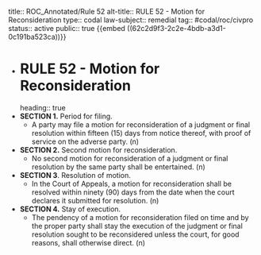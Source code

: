title:: ROC_Annotated/Rule 52
alt-title:: RULE 52 - Motion for Reconsideration
type:: codal
law-subject:: remedial
tag:: #codal/roc/civpro
status:: active
public:: true
{{embed ((62c2d9f3-2c2e-4bdb-a3d1-0c191ba523ca))}}

- # RULE 52 - Motion for Reconsideration
  heading:: true
- **SECTION 1.** Period for filing.
	- A party may file a motion for reconsideration of a judgment or final resolution within fifteen (15) days from notice thereof, with proof of service on the adverse party. (n)
- **SECTION 2.** Second motion for reconsideration.
	- No second motion for reconsideration of a judgment or final resolution by the same party shall be entertained. (n)
- **SECTION 3**. Resolution of motion.
	- In the Court of Appeals, a motion for reconsideration shall be resolved within ninety (90) days from the date when the court declares it submitted for resolution. (n)
- **SECTION 4.** Stay of execution.
	- The pendency of a motion for reconsideration filed on time and by the proper party shall stay the execution of the judgment or final resolution sought to be reconsidered unless the court, for good reasons, shall otherwise direct. (n)